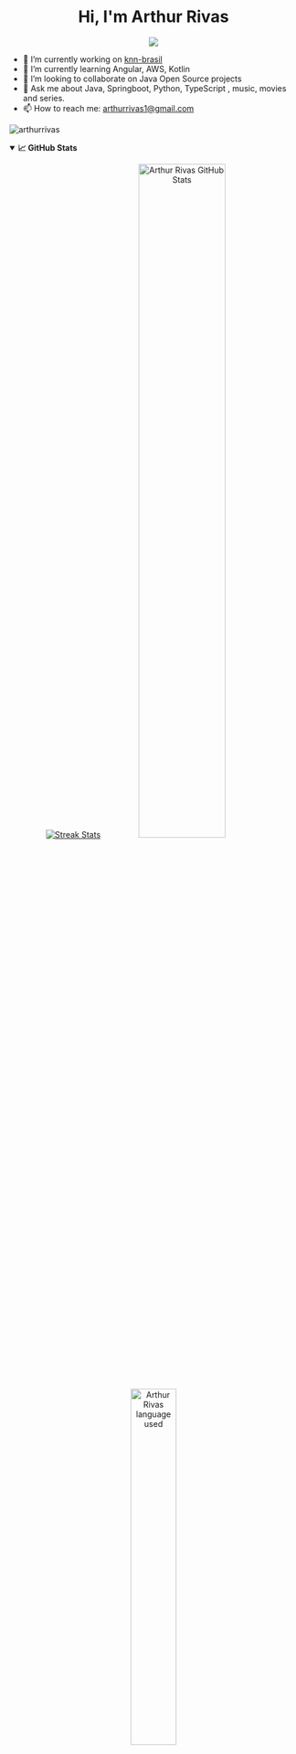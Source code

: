 
<h1 align="center">Hi, I'm Arthur Rivas</h1>
<!-- <img src="https://github.com/mitul3737/mitul3737/blob/main/Wave.gif" height="55px" width="55px"> -->

<!-- Typing SVG by DenverCoder1 - https://github.com/DenverCoder1/readme-typing-svg -->
<p align="center">
<!--   <a href="https://github.com/DenverCoder1/readme-typing-svg"> -->
    <img src="https://readme-typing-svg.herokuapp.com?color=E22FE4&width=380&height=45&lines=Welcome!;Nice+To+Meet+You+...;Don't+Panic;Open-Source+Defender&center=true"></a>
</p>

- 🔭 I’m currently working on [knn-brasil](https://github.com/knn-brasil)
- 🌱 I’m currently learning Angular, AWS, Kotlin
- :robot: I’m looking to collaborate on Java Open Source projects
- 💬 Ask me about Java, Springboot, Python, TypeScript , music, movies and series.
- 📫 How to reach me: arthurrivas1@gmail.com
<!--- 
  - 🤔 I’m looking for help with ...
  😄 Pronouns: ...
- ⚡ Fun fact: ...
  --->
<p align="left"> <img src="https://komarev.com/ghpvc/?username=arthurrivas&label=Profile%20views&color=0e75b6&style=flat" alt="arthurrivas" /> </p>

<!-- GIT HUB STATS -->
<details open="">
  <summary><b>📈 GitHub Stats</b></summary>
  <p align="center">
    <a href="https://github.com/arthurrivas/arthurrivas"><img alt="Streak Stats" src="https://github-readme-streak-stats.herokuapp.com/?user=arthurrivas&theme=highcontrast"/></a>
    <a href="https://github.com/arthurrivas/arthurrivas"><img alt="Arthur Rivas GitHub Stats" src="https://github-readme-stats.vercel.app/api?username=arthurrivas&count_private=true&show_icons=true&theme=merko" width=55%/></a>
    <a href="https://github.com/arthurrivas/arthurrivas"><img alt="Arthur Rivas language used" src="https://github-readme-stats.vercel.app/api/top-langs/?username=arthurrivas&layout=compact&langs_count=8&theme=gruvbox" width=40%/></a>
  
</details>

<!--START_SECTION:waka-->
<!--END_SECTION:waka-->

<figure><embed src="https://wakatime.com/share/@62a07111-f507-44fe-bada-a49193f14f1b/b1521e66-8107-4c71-88a7-6f2e53cc3e93.svg"></embed></figure>
<h2 align="center">My Skills</h2>
<p align="center">
  <a href="https://skillicons.dev">
    <img src="https://skillicons.dev/icons?i=java,ts,js,python,spring,angular,postgres,mysql,mongodb,vue,html,css,sass,bootstrap,nodejs,git,github,linux,vscode,eclipse&perline=10" />
  </a>
</p>

<h2 align="center">Social Media</h2>
<p align="center">
    <a href="https://www.linkedin.com/in/arthur-rivas-2021" target="blank"><img align="center" src="https://github.com/mishmanners/MishManners/blob/master/socials/transparent-Linkedin-logo-icon.png" alt="" height="30" /></a>
<a align="center" href="https://twitter.com/Arthurrivas07" target="blank"><img align="center" src="https://github.com/mitul3737/mitul3737/blob/main/socials/twitter.png" title = "Twitter" alt="" height="30" /></a>
</p>



    
<!---
[![wakatime](https://wakatime.com/badge/user/ca84bede-543b-4532-89d1-8595e92a204f.svg)](https://wakatime.com/@ca84bede-543b-4532-89d1-8595e92a204f)
[![Arthur GitHub stats](https://github-readme-stats.vercel.app/api?username=arthurrivas&count_private=true)](https://github.com/arthurrivas)
--->
